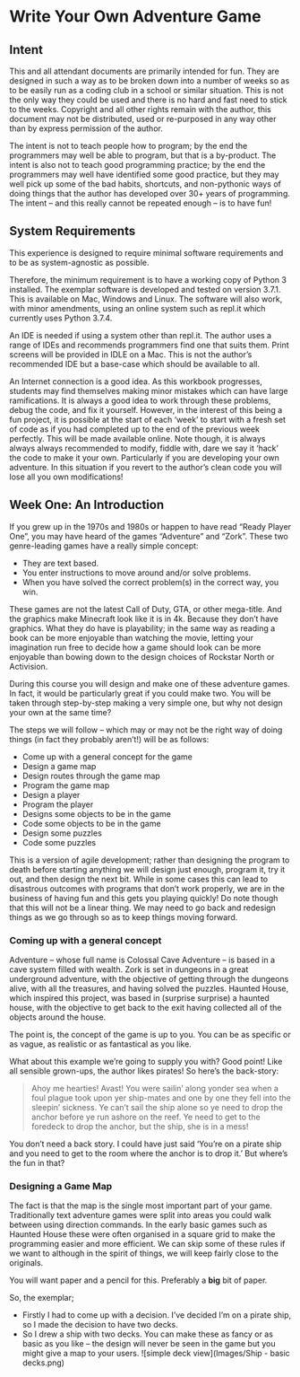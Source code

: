 # Write Your Own Adventure Game

## Intent
This and all attendant documents are primarily intended for fun. They are designed in such a way as to be broken down into a number of weeks so as to be easily run as a coding club in a school or similar situation. This is not the only way they could be used and there is no hard and fast need to stick to the weeks. Copyright and all other rights remain with the author, this document may not be distributed, used or re-purposed in any way other than by express permission of the author.

The intent is not to teach people how to program; by the end the programmers may well be able to program, but that is a by-product. The intent is also not to teach good programming practice; by the end the programmers may well have identified some good practice, but they may well pick up some of the bad habits, shortcuts, and non-pythonic ways of doing things that the author has developed over 30+ years of programming. The intent – and this really cannot be repeated enough – is to have fun!

## System Requirements
This experience is designed to require minimal software requirements and to be as system-agnostic as possible.

Therefore, the minimum requirement is to have a working copy of Python 3 installed. The exemplar software is developed and tested on version 3.7.1. This is available on Mac, Windows and Linux. The software will also work, with minor amendments, using an online system such as repl.it which currently uses Python 3.7.4.

An IDE is needed if using a system other than repl.it. The author uses a range of IDEs and recommends programmers find one that suits them. Print screens will be provided in IDLE on a Mac. This is not the author’s recommended IDE but a base-case which should be available to all.

An Internet connection is a good idea. As this workbook progresses, students may find themselves making minor mistakes which can have large ramifications. It is always a good idea to work through these problems, debug the code, and fix it yourself. However, in the interest of this being a fun project, it is possible at the start of each ‘week’ to start with a fresh set of code as if you had completed up to the end of the previous week perfectly. This will be made available online. Note though, it is always always always recommended to modify, fiddle with, dare we say it ‘hack’ the code to make it your own. Particularly if you are developing your own adventure. In this situation if you revert to the author’s clean code you will lose all you own modifications!

## Week One: An Introduction
If you grew up in the 1970s and 1980s or happen to have read “Ready Player One”, you may have heard of the games “Adventure” and “Zork”. These two genre-leading games have a really simple concept:
- They are text based.
- You enter instructions to move around and/or solve problems.
- When you have solved the correct problem(s) in the correct way, you win.

These games are not the latest Call of Duty, GTA, or other mega-title. And the graphics make Minecraft look like it is in 4k. Because they don’t have graphics. What they do have is playability; in the same way as reading a book can be more enjoyable than watching the movie, letting your imagination run free to decide how a game should look can be more enjoyable than bowing down to the design choices of Rockstar North or Activision.

During this course you will design and make one of these adventure games. In fact, it would be particularly great if you could make two. You will be taken through step-by-step making a very simple one, but why not design your own at the same time?

The steps we will follow – which may or may not be the right way of doing things (in fact they probably aren’t!) will be as follows:
- Come up with a general concept for the game
- Design a game map
- Design routes through the game map
- Program the game map
- Design a player
- Program the player
- Designs some objects to be in the game
- Code some objects to be in the game
- Design some puzzles
- Code some puzzles

This is a version of agile development; rather than designing the program to death before starting anything we will design just enough, program it, try it out, and then design the next bit. While in some cases this can lead to disastrous outcomes with programs that don’t work properly, we are in the business of having fun and this gets you playing quickly! Do note though that this will not be a linear thing. We may need to go back and redesign things as we go through so as to keep things moving forward.

### Coming up with a general concept
Adventure – whose full name is Colossal Cave Adventure – is based in a cave system filled with wealth. Zork is set in dungeons in a great underground adventure, with the objective of getting through the dungeons alive, with all the treasures, and having solved the puzzles. Haunted House, which inspired this project, was based in (surprise surprise) a haunted house, with the objective to get back to the exit having collected all of the objects around the house.

The point is, the concept of the game is up to you. You can be as specific or as vague, as realistic or as fantastical as you like.

What about this example we’re going to supply you with? Good point! Like all sensible grown-ups, the author likes pirates! So here’s the back-story:

> Ahoy me hearties! Avast! You were sailin’ along yonder sea when a foul plague took upon yer ship-mates and one by one they fell into the sleepin’ sickness. Ye can’t sail the ship alone so ye need to drop the anchor before ye run ashore on the reef. Ye need to get to the foredeck to drop the anchor, but the ship, she is in a mess!

You don’t need a back story. I could have just said ‘You’re on a pirate ship and you need to get to the room where the anchor is to drop it.’ But where’s the fun in that?

### Designing a Game Map
The fact is that the map is the single most important part of your game. Traditionally text adventure games were split into areas you could walk between using direction commands. In the early basic games such as Haunted House these were often organised in a square grid to make the programming easier and more efficient. We can skip some of these rules if we want to although in the spirit of things, we will keep fairly close to the originals.

You will want paper and a pencil for this. Preferably a **big** bit of paper.

So, the exemplar;
-	Firstly I had to come up with a decision. I’ve decided I’m on a pirate ship, so I made the decision to have two decks.
-	So I drew a ship with two decks. You can make these as fancy or as basic as you like – the design will never be seen in the game but you might give a map to your users.
![simple deck view](Images/Ship - basic decks.png)
